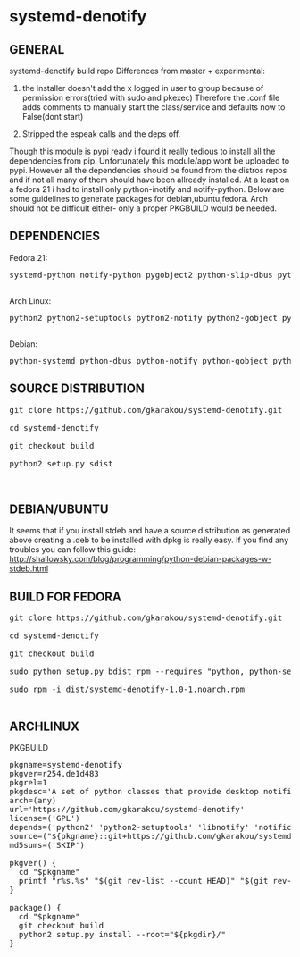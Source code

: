 # systemd-denotify
GENERAL
-------------------
systemd-denotify build repo
Differences from master + experimental:


1. the installer doesn't add the x logged in user to group because of permission errors(tried with sudo and pkexec)
 Therefore the .conf file adds comments to manually start the class/service and defaults now to False(dont start)

2. Stripped the espeak calls and the deps off.



Though this module is pypi ready i found it really tedious to install all the dependencies from pip.
Unfortunately this module/app wont be uploaded to pypi. However all the dependencies should be found from the distros repos and if not all many of them should have been allready installed. At a least on a fedora 21 i had to install only python-inotify and notify-python.
Below are some guidelines to generate packages for debian,ubuntu,fedora. Arch should not be difficult either- only
a proper PKGBUILD would be needed.

DEPENDENCIES
-------------------

Fedora 21:

<pre>
systemd-python notify-python pygobject2 python-slip-dbus python-inotify

</pre>
Arch Linux:

<pre>
python2 python2-setuptools python2-notify python2-gobject python2-systemd python2-dbus python-pyinotify

</pre>

Debian:

<pre>
python-systemd python-dbus python-notify python-gobject python-gi python-inotify
</pre>



SOURCE DISTRIBUTION
---------------------

<pre>
git clone https://github.com/gkarakou/systemd-denotify.git

cd systemd-denotify

git checkout build

python2 setup.py sdist


</pre>


DEBIAN/UBUNTU
----------------
It seems that if you install  stdeb and have a source distribution as generated above creating a .deb to be installed with dpkg is really easy.
If you find any troubles you can follow this guide:
http://shallowsky.com/blog/programming/python-debian-packages-w-stdeb.html


BUILD FOR FEDORA
------------------
<pre>
git clone https://github.com/gkarakou/systemd-denotify.git

cd systemd-denotify

git checkout build

sudo python setup.py bdist_rpm --requires "python, python-setuptools, systemd-python, notify-python, pygobject2, python-slip-dbus,python-inotify, systemd, systemd-libs, libnotify, notification-daemon"

sudo rpm -i dist/systemd-denotify-1.0-1.noarch.rpm

</pre>


ARCHLINUX
-----------------

PKGBUILD

<pre>
pkgname=systemd-denotify
pkgver=r254.de1d483
pkgrel=1
pkgdesc='A set of python classes that provide desktop notification upon a user login and when a systemd service fails.'
arch=(any)
url='https://github.com/gkarakou/systemd-denotify'
license=('GPL')
depends=('python2' 'python2-setuptools' 'libnotify' 'notification-daemon' 'python2-dbus' 'python2-gobject' 'python2-notify' 'python2-systemd' 'python2-pyinotify' 'systemd' 'systemd-libs')
source=("${pkgname}::git+https://github.com/gkarakou/systemd-denotify")
md5sums=('SKIP')

pkgver() {
  cd "$pkgname"
  printf "r%s.%s" "$(git rev-list --count HEAD)" "$(git rev-parse --short HEAD)"
}

package() {
  cd "$pkgname"
  git checkout build
  python2 setup.py install --root="${pkgdir}/"
}

</pre>
